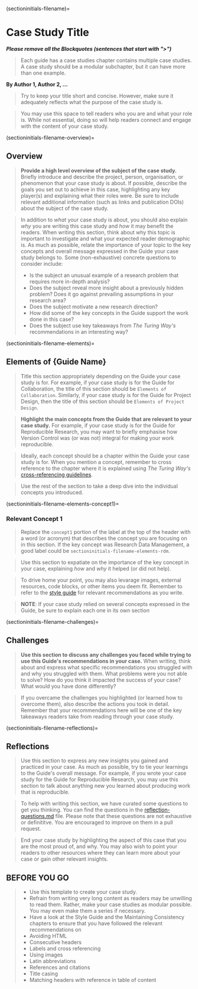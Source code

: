 (sectioninitials-filename)=
# Case Study Title

***Please remove all the Blockquotes (sentences that start with ">")***

> Each guide has a case studies chapter contains multiple case studies. 
> A case study should be a modular subchapter, but it can have more than one example.

**By Author 1, Author 2, ...**

> Try to keep your title short and concise.
> However, make sure it adequately reflects what the purpose of the case study is.

> You may use this space to tell readers who you are and what your role is.
> While not essential, doing so will help readers connect and engage with the content of your case study.

(sectioninitials-filename-overview)=
## Overview

> **Provide a high level overview of the subject of the case study.**
> Briefly introduce and describe the project, person, organisation, or phenomenon that your case study is about.
> If possible, describe the goals you set out to achieve in this case, highlighting any key player(s) and explaining what their roles were.
> Be sure to include relevant additional information (such as links and publication DOIs) about the subject of the case study. 


> In addition to _what_ your case study is about, you should also explain _why_ you are writing this case study and _how_ it may benefit the readers.
> When writing this section, think about why this topic is important to investigate and what your expected reader demographic is.
> As much as possible, relate the importance of your topic to the key concepts and overall message expressed in the Guide your case study belongs to.
> Some (non-exhaustive) concrete questions to consider include: 
> - Is the subject an unusual example of a research problem that requires more in-depth analysis?
> - Does the subject reveal more insight about a previously hidden problem? Does it go against prevailing assumptions in your research area?
> - Does the subject motivate a new research direction?
> - How did some of the key concepts in the Guide support the work done in this case?
> - Does the subject use key takeaways from _The Turing Way's_ recommendations in an interesting way?

(sectioninitials-filename-elements)=
## Elements of {Guide Name}

> Title this section appropriately depending on the Guide your case study is for.
> For example, if your case study is for the Guide for Collaboration, the title of this section should be `Elements of Collaboration`.
> Similarly, if your case study is for the Guide for Project Design, then the title of this section should be `Elements of Project Design`.

> **Highlight the main concepts from the Guide that are relevant to your case study.**
> For example, if your case study is for the Guide for Reproducible Research, you may want to briefly emphasise how Version Control was (or was not) integral for making your work reproducible.

> Ideally, each concept should be a chapter within the Guide your case study is for.
> When you mention a concept, remember to cross reference to the chapter where it is explained using _The Turing Way's_ [cross-referencing guidelines](https://the-turing-way.netlify.app/community-handbook/style/style-crossref.html).

> Use the rest of the section to take a deep dive into the individual concepts you introduced.

(sectioninitials-filename-elements-concept1)=
### Relevant Concept 1

> Replace the `concept1` portion of the label at the top of the header with a word (or acronym) that describes the concept you are focusing on in this section.
> If the key concept was Research Data Management, a good label could be `sectioninitials-filename-elements-rdm`. 

> Use this section to expatiate on the importance of the key concept in your case, explaining _how_ and _why_ it helped (or did not help).

> To drive home your point, you may also levarage images, external resources, code blocks, or other items you deem fit.
> Remember to refer to the [style guide](https://the-turing-way.netlify.app/community-handbook/style.html) for relevant recommendations as you write.

> **NOTE**: If your case study relied on several concepts expressed in the Guide, be sure to explain each one in its own section

(sectioninitials-filename-challenges)=
## Challenges

> **Use this section to discuss any challenges you faced while trying to use this Guide's recommendations in your case.**
> When writing, think about and express what specific recommendations you struggled with and why you struggled with them.
> What problems were you not able to solve? 
> How do you think it impacted the success of your case?
> What would you have done differently?

> If you overcame the challenges you highlighted (or learned how to overcome them), also describe the actions you took in detail.
> Remember that your recommendations here will be one of the key takeaways readers take from reading through your case study.

(sectioninitials-filename-reflections)=
## Reflections

> Use this section to express any new insights you gained and practiced in your case.
> As much as possible, try to tie your learnings to the Guide's overall message.
> For example, if you wrote your case study for the Guide for Reproducible Research, you may use this section to talk about anything new you learned about producing work that is reproducible.

> To help with writing this section, we have curated some questions to get you thinking.
> You can find the questions in the [reflection-questions.md](book/templates/case-study-template/reflection-questions.md) file.
> Please note that these questions are not exhaustive or definititve. 
> You are encouraged to improve on them in a pull request.

> End your case study by highlighting the aspect of this case that you are the most proud of, and why.
> You may also wish to point your readers to other resources where they can learn more about your case or gain other relevant insights.

## BEFORE YOU GO

> - Use this template to create your case study.
> - Refrain from writing very long content as readers may be unwilling to read them. Rather, make your case studies as modular possible. You may even make them a series if necessary.
> - Have a look at the Style Guide and the Maintaining Consistency chapters to ensure that you have followed the relevant recommendations on
>  - Avoiding HTML
> - Consecutive headers
> - Labels and cross referencing
> - Using images
> - Latin abbreviations
> - References and citations
> - Title casing
> - Matching headers with reference in table of content


